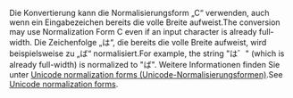 <span data-ttu-id="b9f12-101">Die Konvertierung kann die Normalisierungsform „C“ verwenden, auch wenn ein Eingabezeichen bereits die volle Breite aufweist.</span><span class="sxs-lookup"><span data-stu-id="b9f12-101">The conversion may use Normalization Form C even if an input character is already full-width.</span></span> <span data-ttu-id="b9f12-102">Die Zeichenfolge „は“, die bereits die volle Breite aufweist, wird beispielsweise zu „ば“ normalisiert.</span><span class="sxs-lookup"><span data-stu-id="b9f12-102">For example, the string "は゛" (which is already full-width) is normalized to "ば".</span></span> <span data-ttu-id="b9f12-103">Weitere Informationen finden Sie unter [Unicode normalization forms (Unicode-Normalisierungsformen)](http://unicode.org/reports/tr15).</span><span class="sxs-lookup"><span data-stu-id="b9f12-103">See [Unicode normalization forms](http://unicode.org/reports/tr15).</span></span>
